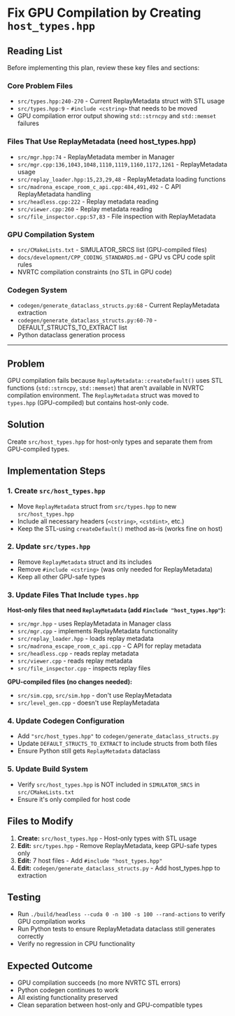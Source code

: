 # Fix GPU Compilation by Creating `host_types.hpp`

## Reading List

Before implementing this plan, review these key files and sections:

### Core Problem Files
- `src/types.hpp:240-270` - Current ReplayMetadata struct with STL usage
- `src/types.hpp:9` - `#include <cstring>` that needs to be moved
- GPU compilation error output showing `std::strncpy` and `std::memset` failures

### Files That Use ReplayMetadata (need host_types.hpp)
- `src/mgr.hpp:74` - ReplayMetadata member in Manager
- `src/mgr.cpp:136,1043,1048,1110,1119,1160,1172,1261` - ReplayMetadata usage
- `src/replay_loader.hpp:15,23,29,48` - ReplayMetadata loading functions
- `src/madrona_escape_room_c_api.cpp:484,491,492` - C API ReplayMetadata handling
- `src/headless.cpp:222` - Replay metadata reading
- `src/viewer.cpp:260` - Replay metadata reading
- `src/file_inspector.cpp:57,83` - File inspection with ReplayMetadata

### GPU Compilation System
- `src/CMakeLists.txt` - SIMULATOR_SRCS list (GPU-compiled files)
- `docs/development/CPP_CODING_STANDARDS.md` - GPU vs CPU code split rules
- NVRTC compilation constraints (no STL in GPU code)

### Codegen System
- `codegen/generate_dataclass_structs.py:68` - Current ReplayMetadata extraction
- `codegen/generate_dataclass_structs.py:60-70` - DEFAULT_STRUCTS_TO_EXTRACT list
- Python dataclass generation process

---

## Problem
GPU compilation fails because `ReplayMetadata::createDefault()` uses STL functions (`std::strncpy`, `std::memset`) that aren't available in NVRTC compilation environment. The `ReplayMetadata` struct was moved to `types.hpp` (GPU-compiled) but contains host-only code.

## Solution
Create `src/host_types.hpp` for host-only types and separate them from GPU-compiled types.

## Implementation Steps

### 1. Create `src/host_types.hpp`
- Move `ReplayMetadata` struct from `src/types.hpp` to new `src/host_types.hpp`
- Include all necessary headers (`<cstring>`, `<cstdint>`, etc.)
- Keep the STL-using `createDefault()` method as-is (works fine on host)

### 2. Update `src/types.hpp`
- Remove `ReplayMetadata` struct and its includes
- Remove `#include <cstring>` (was only needed for ReplayMetadata)
- Keep all other GPU-safe types

### 3. Update Files That Include `types.hpp`
**Host-only files that need `ReplayMetadata` (add `#include "host_types.hpp"`):**
- `src/mgr.hpp` - uses ReplayMetadata in Manager class
- `src/mgr.cpp` - implements ReplayMetadata functionality
- `src/replay_loader.hpp` - loads replay metadata
- `src/madrona_escape_room_c_api.cpp` - C API for replay metadata
- `src/headless.cpp` - reads replay metadata
- `src/viewer.cpp` - reads replay metadata  
- `src/file_inspector.cpp` - inspects replay files

**GPU-compiled files (no changes needed):**
- `src/sim.cpp`, `src/sim.hpp` - don't use ReplayMetadata
- `src/level_gen.cpp` - doesn't use ReplayMetadata

### 4. Update Codegen Configuration
- Add `"src/host_types.hpp"` to `codegen/generate_dataclass_structs.py`
- Update `DEFAULT_STRUCTS_TO_EXTRACT` to include structs from both files
- Ensure Python still gets `ReplayMetadata` dataclass

### 5. Update Build System
- Verify `src/host_types.hpp` is NOT included in `SIMULATOR_SRCS` in `src/CMakeLists.txt`
- Ensure it's only compiled for host code

## Files to Modify

1. **Create:** `src/host_types.hpp` - Host-only types with STL usage
2. **Edit:** `src/types.hpp` - Remove ReplayMetadata, keep GPU-safe types only
3. **Edit:** 7 host files - Add `#include "host_types.hpp"`
4. **Edit:** `codegen/generate_dataclass_structs.py` - Add host_types.hpp to extraction

## Testing
- Run `./build/headless --cuda 0 -n 100 -s 100 --rand-actions` to verify GPU compilation works
- Run Python tests to ensure ReplayMetadata dataclass still generates correctly
- Verify no regression in CPU functionality

## Expected Outcome
- GPU compilation succeeds (no more NVRTC STL errors)
- Python codegen continues to work
- All existing functionality preserved
- Clean separation between host-only and GPU-compatible types